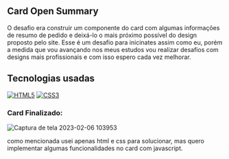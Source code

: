 ## Card Open Summary
O desafio era construir um componente do card com algumas informações de resumo de pedido e deixá-lo o mais próximo possível do design proposto pelo site.
Esse é um desafio para inicinates assim como eu, porém a medida que vou avançando nos meus estudos vou realizar desafios com designs mais profissionais e com isso espero cada vez melhorar.

## Tecnologias usadas

[![HTML5](https://img.shields.io/badge/HTML5-E34F26?style=for-the-badge&logo=html5&logoColor=white
)]()
[![CSS3](https://img.shields.io/badge/CSS3-1572B6?style=for-the-badge&logo=css3&logoColor=white
)]()

### Card Finalizado:

![Captura de tela 2023-02-06 103953](https://user-images.githubusercontent.com/104741196/216996913-134b502c-358c-4d50-9393-bc62a31c242b.png)

como mencionada usei apenas html e css para solucionar, mas quero implementar algumas funcionalidades no card com javascript.


